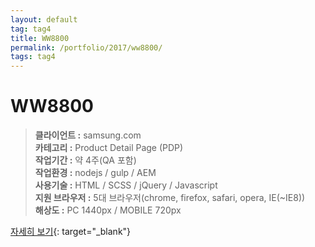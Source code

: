 ```yaml
---
layout: default
tag: tag4
title: WW8800
permalink: /portfolio/2017/ww8800/
tags: tag4
---
```

# WW8800
> **클라이언트 :** samsung.com   
> **카테고리 :** Product Detail Page (PDP)   
> **작업기간 :** 약 4주(QA 포함)   
> **작업환경 :** nodejs / gulp / AEM   
> **사용기술 :** HTML / SCSS / jQuery / Javascript   
> **지원 브라우저 :** 5대 브라우저(chrome, firefox, safari, opera, IE(~IE8))   
> **해상도 :** PC 1440px / MOBILE 720px   

[자세히 보기](/src/2017/ww8800){: target="_blank"}
